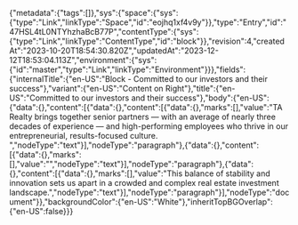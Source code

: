 {"metadata":{"tags":[]},"sys":{"space":{"sys":{"type":"Link","linkType":"Space","id":"eojhq1xf4v9y"}},"type":"Entry","id":"47HSL4tL0NTYhzhaBcB77P","contentType":{"sys":{"type":"Link","linkType":"ContentType","id":"block"}},"revision":4,"createdAt":"2023-10-20T18:54:30.820Z","updatedAt":"2023-12-12T18:53:04.113Z","environment":{"sys":{"id":"master","type":"Link","linkType":"Environment"}}},"fields":{"internalTitle":{"en-US":"Block - Committed to our investors and their success"},"variant":{"en-US":"Content on Right"},"title":{"en-US":"Committed to our investors and their success"},"body":{"en-US":{"data":{},"content":[{"data":{},"content":[{"data":{},"marks":[],"value":"TA Realty brings together senior partners — with an average of nearly three decades of experience — and high-performing employees who thrive in our entrepreneurial, results-focused culture. ","nodeType":"text"}],"nodeType":"paragraph"},{"data":{},"content":[{"data":{},"marks":[],"value":"","nodeType":"text"}],"nodeType":"paragraph"},{"data":{},"content":[{"data":{},"marks":[],"value":"This balance of stability and innovation sets us apart in a crowded and complex real estate investment landscape.","nodeType":"text"}],"nodeType":"paragraph"}],"nodeType":"document"}},"backgroundColor":{"en-US":"White"},"inheritTopBGOverlap":{"en-US":false}}}